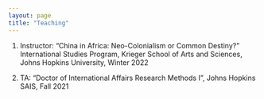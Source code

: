 ```yaml
---
layout: page
title: "Teaching"
--- 
```


1. Instructor: “China in Africa: Neo-Colonialism or Common Destiny?” International Studies Program, Krieger School of Arts and Sciences, Johns Hopkins University, Winter 2022 

2. TA: “Doctor of International Affairs Research Methods I”, Johns Hopkins SAIS, Fall 2021
